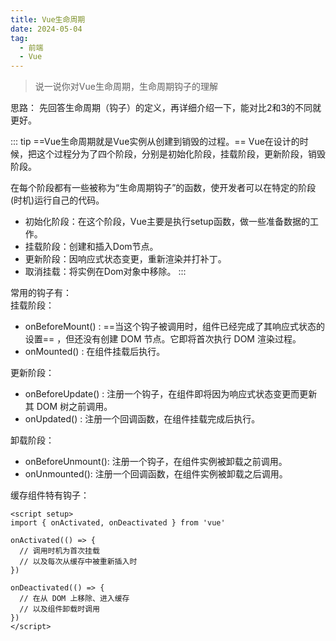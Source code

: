 ```yaml
---
title: Vue生命周期
date: 2024-05-04
tag:
  - 前端
  - Vue
---
```


> 说一说你对Vue生命周期，生命周期钩子的理解  

思路： 先回答生命周期（钩子）的定义，再详细介绍一下，能对比2和3的不同就更好。

::: tip
  ==Vue生命周期就是Vue实例从创建到销毁的过程。== Vue在设计的时候，把这个过程分为了四个阶段，分别是初始化阶段，挂载阶段，更新阶段，销毁阶段。  
  
  在每个阶段都有一些被称为“生命周期钩子”的函数，使开发者可以在特定的阶段(时机)运行自己的代码。  
  - 初始化阶段：在这个阶段，Vue主要是执行setup函数，做一些准备数据的工作。
  - 挂载阶段：创建和插入Dom节点。
  - 更新阶段：因响应式状态变更，重新渲染并打补丁。
  - 取消挂载：将实例在Dom对象中移除。
:::

常用的钩子有：  
挂载阶段：

- onBeforeMount() : ==当这个钩子被调用时，组件已经完成了其响应式状态的设置== ，但还没有创建 DOM 节点。它即将首次执行 DOM 渲染过程。
- onMounted() : 在组件挂载后执行。

更新阶段：

- onBeforeUpdate() : 注册一个钩子，在组件即将因为响应式状态变更而更新其 DOM 树之前调用。
- onUpdated() : 注册一个回调函数，在组件挂载完成后执行。

卸载阶段：

- onBeforeUnmount(): 注册一个钩子，在组件实例被卸载之前调用。
- onUnmounted(): 注册一个回调函数，在组件实例被卸载之后调用。

缓存组件特有钩子：

```Vue
<script setup>
import { onActivated, onDeactivated } from 'vue'

onActivated(() => {
  // 调用时机为首次挂载
  // 以及每次从缓存中被重新插入时
})

onDeactivated(() => {
  // 在从 DOM 上移除、进入缓存
  // 以及组件卸载时调用
})
</script>
```
